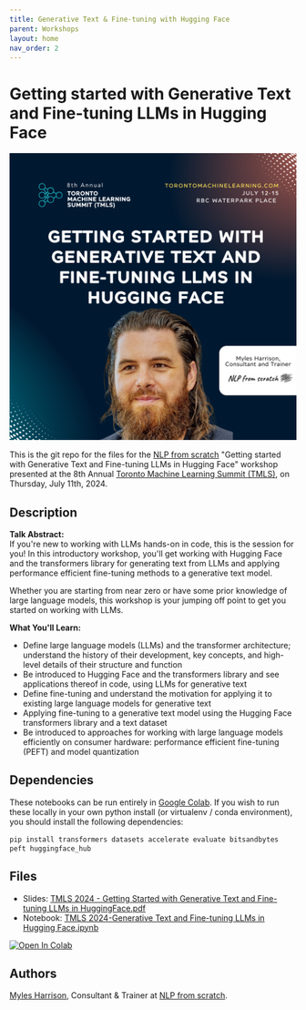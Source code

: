 ```yaml
---
title: Generative Text & Fine-tuning with Hugging Face
parent: Workshops
layout: home
nav_order: 2
---
```


# Getting started with Generative Text and Fine-tuning LLMs in Hugging Face

![img](/assets/images/speaker_card.png)

This is the git repo for the files for the [NLP from scratch](https://www.nlpfromscratch.com) "Getting started with Generative Text and Fine-tuning LLMs in Hugging Face" workshop presented at the 8th Annual [Toronto Machine Learning Summit (TMLS)](https://www.torontomachinelearning.com/), on Thursday, July 11th, 2024.

## Description

**Talk Abstract:**  
If you're new to working with LLMs hands-on in code, this is the session for you! In this introductory workshop, you'll get working with Hugging Face and the transformers library for generating text from LLMs and applying performance efficient fine-tuning methods to a generative text model.

Whether you are starting from near zero or have some prior knowledge of large language models, this workshop is your jumping off point to get you started on working with LLMs.

**What You'll Learn:**  
- Define large language models (LLMs) and the transformer architecture; understand the history of their development, key concepts, and high-level details of their structure and function
- Be introduced to Hugging Face and the transformers library and see applications thereof in code, using LLMs for generative text
- Define fine-tuning and understand the motivation for applying it to existing large language models for generative text
- Applying fine-tuning to a generative text model using the Hugging Face transformers library and a text dataset
- Be introduced to approaches for working with large language models efficiently on consumer hardware: performance efficient fine-tuning (PEFT) and model quantization

## Dependencies

These notebooks can be run entirely in [Google Colab](https://colab.google/). If you wish to run these locally in your own python install (or virtualenv / conda environment),  you should install the following dependencies:
```
pip install transformers datasets accelerate evaluate bitsandbytes peft huggingface_hub
```

## Files
- Slides: [TMLS 2024 - Getting Started with Generative Text and Fine-tuning LLMs in HuggingFace.pdf](./slides/TMLS%202024%20-%20Getting%20Started%20with%20Generative%20Text%20and%20Fine-tuning%20LLMs%20in%20HuggingFace.pdf)
- Notebook: [TMLS 2024-Generative Text and Fine-tuning LLMs in Hugging Face.ipynb](./notebooks/TMLS%202024%20-%20Generative%20Text%20and%20Fine-tuning%20LLMs%20in%20Hugging%20Face.ipynb)
<a target="_blank" href="https://colab.research.google.com/github/nlpfromscratch/nlpfromscratch.github.io/blob/main/workshops/notebooks/TMLS%202024%20-%20Generative%20Text%20and%20Fine-tuning%20LLMs%20in%20Hugging%20Face.ipynb">
  <img src="https://colab.research.google.com/assets/colab-badge.svg" alt="Open In Colab"/>
</a>

## Authors
[Myles Harrison](https://www.mylesharrison.com), Consultant & Trainer at [NLP from scratch](https://www.nlpfromscratch.com).
